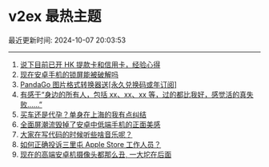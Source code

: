 # v2ex 最热主题

最近更新时间: 2024-10-07 20:03:53

--- 
1. [说下目前已开 HK 提款卡和信用卡，经验心得](https://www.v2ex.com/t/1077971) 
2. [现在安卓手机的锁屏能被破解吗](https://www.v2ex.com/t/1077976) 
3. [PandaGo 图片格式转换器送[永久兑换码或年订阅]](https://www.v2ex.com/t/1077985) 
4. [有感于“身边的所有人，包括 xx、xx、xx 等，过的都比我好，感觉活的真失败……”](https://www.v2ex.com/t/1077981) 
5. [买车还是代孕？单身在上海的我有点纠结](https://www.v2ex.com/t/1077996) 
6. [全面屏潮流毁掉了安卓中低端手机的正面美感](https://www.v2ex.com/t/1077954) 
7. [大家在写代码的时候听些啥音乐呢？](https://www.v2ex.com/t/1077977) 
8. [如何正确投诉三里屯 Apple Store 工作人员？](https://www.v2ex.com/t/1077997) 
9. [现在的高端安卓机摄像头都那么丑, 一大坨在后面](https://www.v2ex.com/t/1078022) 
